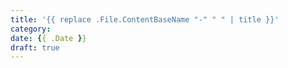 ```yaml
---
title: '{{ replace .File.ContentBaseName "-" " " | title }}'
category:
date: {{ .Date }}
draft: true
---
```

